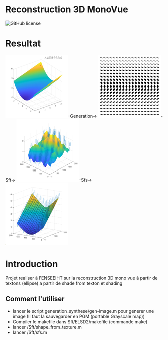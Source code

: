 # Reconstruction 3D MonoVue

![GitHub license](https://img.shields.io/github/license/naoutix/Reconstruction3D_MonoVue)

# Resultat
<img src="Generation_synthese/figure/forme.jpg" width ="200" height="200" />-Generation->
<img src="Generation_synthese/data/grille.png" width ="200" height="200"/>-Sft->
<img src="Matlab_Shape_from_texture/figure/normales_aleatoires.png" width ="200" height="200"/>-Sfs->  
<img src="Matlab_Shape_from_texture/figure/final.png" width ="200" height="200"/>
# Introduction
Projet realiser à l'ENSEEIHT sur la reconstruction 3D mono vue à partir de textons (ellipse) a partir de shade from texton et shading 

## Comment l'utiliser
- lancer le script generation_synthese/gen-image.m pour generer une image (Il faut la sauvegarder en PGM (portable Grayscale map))
- Compiler le makefile dans Sft/ELSD2/makefile (commande make)
- lancer /Sft/shape_from_texture.m
- lancer /Sft/sfs.m
